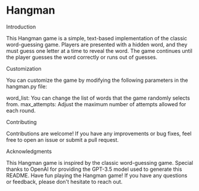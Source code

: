 # Hangman
Introduction

This Hangman game is a simple, text-based implementation of the classic word-guessing game. Players are presented with a hidden word, and they must guess one letter at a time to reveal the word. The game continues until the player guesses the word correctly or runs out of guesses.

Customization

You can customize the game by modifying the following parameters in the hangman.py file:

word_list: You can change the list of words that the game randomly selects from.
max_attempts: Adjust the maximum number of attempts allowed for each round.

Contributing

Contributions are welcome! If you have any improvements or bug fixes, feel free to open an issue or submit a pull request.

Acknowledgments

This Hangman game is inspired by the classic word-guessing game.
Special thanks to OpenAI for providing the GPT-3.5 model used to generate this README.
Have fun playing the Hangman game! If you have any questions or feedback, please don't hesitate to reach out.
